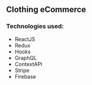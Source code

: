 ## Clothing eCommerce

### Technologies used:

- ReactJS
- Redux
- Hooks
- GraphQL
- ContextAPI
- Stripe
- Firebase
